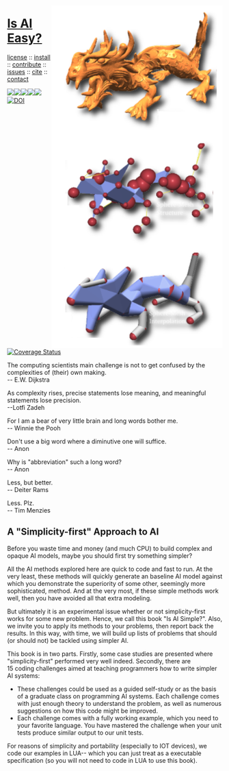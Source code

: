<a name=top><img align=right width=400 src="https://github.com/aiez/eg/blob/master/etc/img/dragon.png">
<h1><a href="/README.md#top">Is AI Easy?</a></h1> 
<p> <a
href="https://github.com/aiez/eg/blob/master/LICENSE">license</a> :: <a
href="https://github.com/aiez/eg/blob/master/INSTALL.md#top">install</a> :: <a
href="https://github.com/aiez/eg/blob/master/CODE_OF_CONDUCT.md#top">contribute</a> :: <a
href="https://github.com/aiez/eg/issues">issues</a> :: <a
href="https://github.com/aiez/eg/blob/master/CITATION.md#top">cite</a> :: <a
href="https://github.com/aiez/eg/blob/master/CONTACT.md#top">contact</a> </p><p> 
<img src="https://img.shields.io/badge/license-mit-red"><img 
src="https://img.shields.io/badge/language-lua-orange"><img 
src="https://img.shields.io/badge/purpose-ai,se-blueviolet"><img 
src="https://img.shields.io/badge/platform-mac,*nux-informational"><a 
     href="https://travis-ci.org/github/sehero/lua"><img 
src="https://travis-ci.org/aiez/eg.svg?branch=master"></a><a 
     href="https://zenodo.org/badge/latestdoi/263210595"><img 
src="https://zenodo.org/badge/263210595.svg" alt="DOI"></a><a 
     href='https://coveralls.io/github/aiez/lua?branch=master'><img i
src='https://coveralls.io/repos/github/aiez/eg/badge.svg?branch=master' alt='Coverage Status' /></a></p>


The computing scientists main challenge is not to get confused by the complexities of (their) own making.    
-- E.W. Dijkstra

As complexity rises, precise statements lose meaning, and meaningful statements lose precision.   
--Lotfi Zadeh

For I am a bear of very little brain and long words bother me.   
-- Winnie the Pooh

Don't use a big word where a diminutive one will suffice.  
-- Anon

Why is "abbreviation" such a long word?   
-- Anon

Less, but better.  
-- Deiter Rams

Less. Plz.   
-- Tim Menzies

## A "Simplicity-first" Approach to AI

Before you waste time and money (and   much CPU) to build
complex and opaque AI models, maybe you should first try something simpler?

All the AI methods explored here are quick to code and fast to run. 
At  the very least, these methods will  quickly
generate an
baseline AI model against which you demonstrate the  superiority   of  some other, seemingly more sophisticated, method.
And at the very most, if these simple methods work well, then you have avoided all that extra modeling.

But ultimately it is an experimental issue whether or not simplicity-first works for some new problem.
Hence, we call this book
"Is AI Simple?". Also, we invite you to apply its methods to your problems, then report back the results.
In this way, with time, we will build up lists of problems that should (or should not) be tackled
using
simpler AI.


This book is in two parts. Firstly, some case studies
are presented where "simplicity-first" performed very well indeed.
Secondly, there are   
15 coding challenges aimed at teaching programmers how to write simpler AI
systems:

- These challenges could be used as a guided self-study or as the basis of a graduate class on programming AI
systems.
Each challenge comes with just enough theory to understand the problem, as well as numerous suggestions on how
this code might be improved.
-  Each challenge comes with a fully working example, which
you need to 
your favorite language.
You have mastered the challenge when your unit tests produce similar output to our unit tests.

For reasons of simplicity and portability (especially to IOT devices), we code our examples in LUA-- which
you can just treat as a executable specification (so you will not need to code in LUA to use this book).
